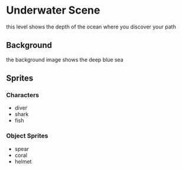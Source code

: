 # **Underwater Scene**

this level shows the depth of the ocean where you discover your path

## Background

the background image shows the deep blue sea

## Sprites

### Characters

- diver
- shark
- fish

### Object Sprites

- spear
- coral
- helmet